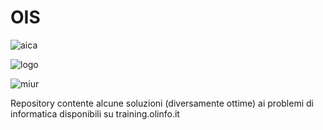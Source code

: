 # OIS

![aica](https://user-images.githubusercontent.com/43711362/150809015-89d3016d-ddfd-4a5f-9e1c-f046272f8659.png)

![logo](https://user-images.githubusercontent.com/43711362/150809050-c08337d2-c6bb-458b-9346-fc4eac9db3fd.png)

![miur](https://user-images.githubusercontent.com/43711362/150809074-d50dc0f6-90a6-43c2-9de4-58dbd9312c07.jpg)

Repository contente alcune soluzioni (diversamente ottime) ai problemi di informatica disponibili su training.olinfo.it
